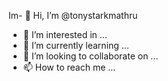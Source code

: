 Im- 👋 Hi, I’m @tonystarkmathru
- 👀 I’m interested in ...
- 🌱 I’m currently learning ...
- 💞️ I’m looking to collaborate on ...
- 📫 How to reach me ...

<!---
tonystarkmathru/tonystarkmathru is a ✨ special ✨ repository because its `README.md` (this file) appears on your GitHub profile.
You can click the Preview link to take a look at your changes.
--->

